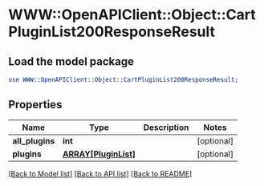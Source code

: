 # WWW::OpenAPIClient::Object::CartPluginList200ResponseResult

## Load the model package
```perl
use WWW::OpenAPIClient::Object::CartPluginList200ResponseResult;
```

## Properties
Name | Type | Description | Notes
------------ | ------------- | ------------- | -------------
**all_plugins** | **int** |  | [optional] 
**plugins** | [**ARRAY[PluginList]**](PluginList.md) |  | [optional] 

[[Back to Model list]](../README.md#documentation-for-models) [[Back to API list]](../README.md#documentation-for-api-endpoints) [[Back to README]](../README.md)


